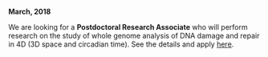 



__March, 2018__

We are looking for a __Postdoctoral Research Associate__ who  will perform research on the study of whole genome analysis of DNA damage and repair in 4D (3D space and circadian time). See the details and apply [here](https://unc.peopleadmin.com/postings/136501).

